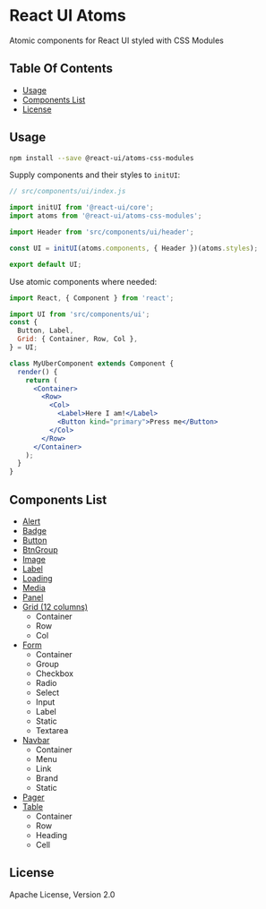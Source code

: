 # React UI Atoms

Atomic components for React UI styled with CSS Modules


## Table Of Contents

* [Usage](#usage)
* [Components List](#components-list)
* [License](#license)


## Usage
```sh
npm install --save @react-ui/atoms-css-modules
```

Supply components and their styles to `initUI`:

```javascript
// src/components/ui/index.js

import initUI from '@react-ui/core';
import atoms from '@react-ui/atoms-css-modules';

import Header from 'src/components/ui/header';

const UI = initUI(atoms.components, { Header })(atoms.styles);

export default UI;
```

Use atomic components where needed:

```jsx
import React, { Component } from 'react';

import UI from 'src/components/ui';
const {
  Button, Label,
  Grid: { Container, Row, Col },
} = UI;

class MyUberComponent extends Component {
  render() {
    return (
      <Container>
        <Row>
          <Col>
            <Label>Here I am!</Label>
            <Button kind="primary">Press me</Button>
          </Col>
        </Row>
      </Container>
    );
  }
}
```


## Components List

* [Alert](/docs/components.md#alert)
* [Badge](/docs/components.md#badge)
* [Button](/docs/components.md#button)
* [BtnGroup](/docs/components.md#btngroup)
* [Image](/docs/components.md#image)
* [Label](/docs/components.md#label)
* [Loading](/docs/components.md#loading)
* [Media](/docs/components.md#media)
* [Panel](/docs/components.md#panel)
* [Grid (12 columns)](/docs/components.md#grid)
  - Container
  - Row
  - Col
* [Form](/docs/components.md#form)
  - Container
  - Group
  - Checkbox
  - Radio
  - Select
  - Input
  - Label
  - Static
  - Textarea
* [Navbar](/docs/components.md#navbar)
  - Container
  - Menu
  - Link
  - Brand
  - Static
* [Pager](/docs/components.md#pager)
* [Table](/docs/components.md#table)
  - Container
  - Row
  - Heading
  - Cell


## License

Apache License, Version 2.0
